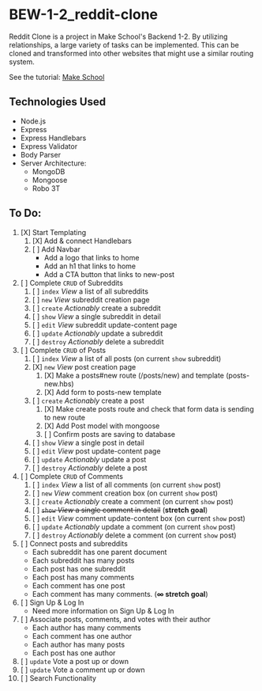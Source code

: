 # BEW-1-2_reddit-clone
Reddit Clone is a project in Make School's Backend 1-2. By utilizing relationships, a large variety of tasks can be implemented. This can be cloned and transformed into other websites that might use a similar routing system.

See the tutorial: <a href="https://www.makeschool.com/academy/track/reddit-clone-in-node-js">Make School</a>

## Technologies Used
- Node.js
- Express
- Express Handlebars
- Express Validator
- Body Parser
- Server Architecture:
	- MongoDB
	- Mongoose
	- Robo 3T

## To Do:
1. [X] Start Templating
	1. [X] Add & connect Handlebars
	1. [ ] Add Navbar
		- Add a logo that links to home
		- Add an h1 that links to home
		- Add a CTA button that links to new-post
1. [ ] Complete `CRUD` of Subreddits
	1. [ ] `index` *View* a list of all subreddits
	1. [ ] `new` *View* subreddit creation page
	1. [ ] `create` *Actionably* create a subreddit
	1. [ ] `show` *View* a single subreddit in detail
	1. [ ] `edit` *View* subreddit update-content page
	1. [ ] `update` *Actionably* update a subreddit
	1. [ ] `destroy` *Actionably* delete a subreddit
1. [ ] Complete `CRUD` of Posts
	1. [ ] `index` *View* a list of all posts (on current `show` subreddit)
	1. [X] `new` *View* post creation page
		1. [X] Make a posts#new route (/posts/new) and template (posts-new.hbs)
		1. [X] Add form to posts-new template
	1. [ ] `create` *Actionably* create a post
		1. [X] Make create posts route and check that form data is sending to new route
		1. [X] Add Post model with mongoose
		1. [ ] Confirm posts are saving to database
	1. [ ] `show` *View* a single post in detail
	1. [ ] `edit` *View* post update-content page
	1. [ ] `update` *Actionably* update a post
	1. [ ] `destroy` *Actionably* delete a post
1. [ ] Complete `CRUD` of Comments
	1. [ ] `index` *View* a list of all comments (on current `show` post)
	1. [ ] `new` *View* comment creation box (on current `show` post)
	1. [ ] `create` *Actionably* create a comment (on current `show` post)
	1. [ ] ~~`show` *View* a single comment in detail~~ (**stretch goal**)
	1. [ ] `edit` *View* comment update-content box (on current `show` post)
	1. [ ] `update` *Actionably* update a comment (on current `show` post)
	1. [ ] `destroy` *Actionably* delete a comment (on current `show` post)
1. [ ] Connect posts and subreddits
	- Each subreddit has one parent document
	- Each subreddit has many posts
	- Each post has one subreddit
	- Each post has many comments
	- Each comment has one post
	- Each comment has many comments. (**∞ stretch goal**)
1. [ ] Sign Up & Log In
	- Need more information on Sign Up & Log In
1. [ ] Associate posts, comments, and votes with their author
	- Each author has many comments
	- Each comment has one author
	- Each author has many posts
	- Each post has one author
1. [ ] `update` Vote a post up or down
1. [ ] `update` Vote a comment up or down
1. [ ] Search Functionality